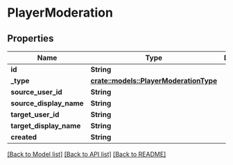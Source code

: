 # PlayerModeration

## Properties

Name | Type | Description | Notes
------------ | ------------- | ------------- | -------------
**id** | **String** |  | 
**_type** | [**crate::models::PlayerModerationType**](PlayerModerationType.md) |  | 
**source_user_id** | **String** |  | [readonly]
**source_display_name** | **String** |  | 
**target_user_id** | **String** |  | [readonly]
**target_display_name** | **String** |  | 
**created** | **String** |  | 

[[Back to Model list]](../README.md#documentation-for-models) [[Back to API list]](../README.md#documentation-for-api-endpoints) [[Back to README]](../README.md)


